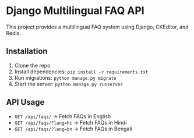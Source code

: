 # Django Multilingual FAQ API
This project provides a multilingual FAQ system using Django, CKEditor, and Redis.

## Installation
1. Clone the repo
2. Install dependencies: `pip install -r requirements.txt`
3. Run migrations: `python manage.py migrate`
4. Start the server: `python manage.py runserver`

## API Usage
- `GET /api/faqs/` → Fetch FAQs in English
- `GET /api/faqs/?lang=hi` → Fetch FAQs in Hindi
- `GET /api/faqs/?lang=bn` → Fetch FAQs in Bengali


